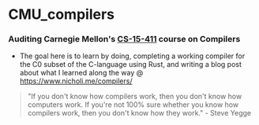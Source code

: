 # CMU_compilers
### Auditing Carnegie Mellon's [CS-15-411](https://www.cs.cmu.edu/~411/) course on Compilers

- The goal here is to learn by doing, completing a working compiler for the C0 subset of the C-language using Rust, and writing a blog post about what I learned along the way @ https://www.nicholi.me/compilers/

> "If you don't know how compilers work, then you don't know how computers work. If you're not 100% sure whether you know how compilers work, then you don't know how they work."
    - Steve Yegge
